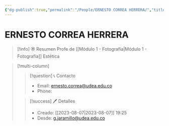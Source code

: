 ```yaml
---
{"dg-publish":true,"permalink":"/People/ERNESTO CORREA HERRERA/","title":"ERNESTO CORREA HERRERA","updated":"2023-11-20T19:18:44.937-05:00"}
---
```



# ERNESTO CORREA HERRERA

> [!info] 🏵️ Resumen
> Profe de [[Módulo 1 - Fotografía\|Módulo 1 - Fotografía]] Estética

> [!multi-column]
> 
> > [!question] 📞 Contacto
> > - Email: ernesto.correa@udea.edu.co 
> > - Phone:  
> 
> > [!success] 🖊️ Detalles
> > - Creado: [[2023-08-07\|2023-08-07]] 19:25
> > - Desde: g.jaramillo@udea.edu.co  
